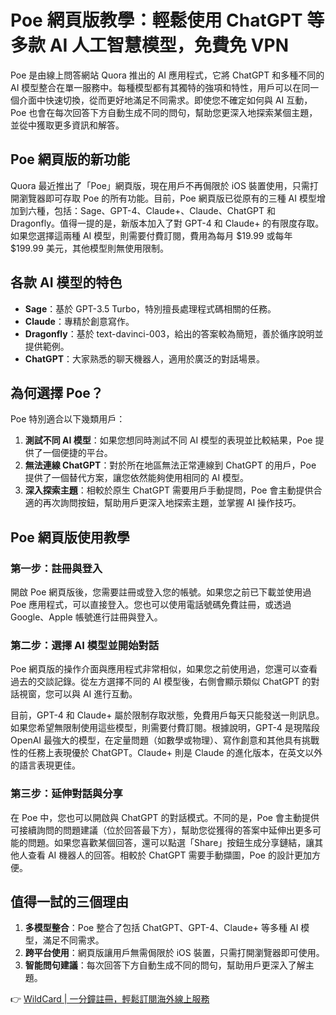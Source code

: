 # Poe 網頁版教學：輕鬆使用 ChatGPT 等多款 AI 人工智慧模型，免費免 VPN

Poe 是由線上問答網站 Quora 推出的 AI 應用程式，它將 ChatGPT 和多種不同的 AI 模型整合在單一服務中。每種模型都有其獨特的強項和特性，用戶可以在同一個介面中快速切換，從而更好地滿足不同需求。即使您不確定如何與 AI 互動，Poe 也會在每次回答下方自動生成不同的問句，幫助您更深入地探索某個主題，並從中獲取更多資訊和解答。

## Poe 網頁版的新功能

Quora 最近推出了「Poe」網頁版，現在用戶不再侷限於 iOS 裝置使用，只需打開瀏覽器即可存取 Poe 的所有功能。目前，Poe 網頁版已從原有的三種 AI 模型增加到六種，包括：Sage、GPT-4、Claude+、Claude、ChatGPT 和 Dragonfly。值得一提的是，新版本加入了對 GPT-4 和 Claude+ 的有限度存取。如果您選擇這兩種 AI 模型，則需要付費訂閱，費用為每月 $19.99 或每年 $199.99 美元，其他模型則無使用限制。

## 各款 AI 模型的特色

- **Sage**：基於 GPT-3.5 Turbo，特別擅長處理程式碼相關的任務。
- **Claude**：專精於創意寫作。
- **Dragonfly**：基於 text-davinci-003，給出的答案較為簡短，善於循序說明並提供範例。
- **ChatGPT**：大家熟悉的聊天機器人，適用於廣泛的對話場景。

## 為何選擇 Poe？

Poe 特別適合以下幾類用戶：

1. **測試不同 AI 模型**：如果您想同時測試不同 AI 模型的表現並比較結果，Poe 提供了一個便捷的平台。
2. **無法連線 ChatGPT**：對於所在地區無法正常連線到 ChatGPT 的用戶，Poe 提供了一個替代方案，讓您依然能夠使用相同的 AI 模型。
3. **深入探索主題**：相較於原生 ChatGPT 需要用戶手動提問，Poe 會主動提供合適的再次詢問按鈕，幫助用戶更深入地探索主題，並掌握 AI 操作技巧。

## Poe 網頁版使用教學

### 第一步：註冊與登入

開啟 Poe 網頁版後，您需要註冊或登入您的帳號。如果您之前已下載並使用過 Poe 應用程式，可以直接登入。您也可以使用電話號碼免費註冊，或透過 Google、Apple 帳號進行註冊與登入。

### 第二步：選擇 AI 模型並開始對話

Poe 網頁版的操作介面與應用程式非常相似，如果您之前使用過，您還可以查看過去的交談記錄。從左方選擇不同的 AI 模型後，右側會顯示類似 ChatGPT 的對話視窗，您可以與 AI 進行互動。

目前，GPT-4 和 Claude+ 屬於限制存取狀態，免費用戶每天只能發送一則訊息。如果您希望無限制使用這些模型，則需要付費訂閱。根據說明，GPT-4 是現階段 OpenAI 最強大的模型，在定量問題（如數學或物理）、寫作創意和其他具有挑戰性的任務上表現優於 ChatGPT。Claude+ 則是 Claude 的進化版本，在英文以外的語言表現更佳。

### 第三步：延伸對話與分享

在 Poe 中，您也可以開啟與 ChatGPT 的對話模式。不同的是，Poe 會主動提供可接續詢問的問題建議（位於回答最下方），幫助您從獲得的答案中延伸出更多可能的問題。如果您喜歡某個回答，還可以點選「Share」按鈕生成分享鏈結，讓其他人查看 AI 機器人的回答。相較於 ChatGPT 需要手動擷圖，Poe 的設計更加方便。

## 值得一試的三個理由

1. **多模型整合**：Poe 整合了包括 ChatGPT、GPT-4、Claude+ 等多種 AI 模型，滿足不同需求。
2. **跨平台使用**：網頁版讓用戶無需侷限於 iOS 裝置，只需打開瀏覽器即可使用。
3. **智能問句建議**：每次回答下方自動生成不同的問句，幫助用戶更深入了解主題。

👉 [WildCard | 一分鐘註冊，輕鬆訂閱海外線上服務](https://bbtdd.com/WildCard)